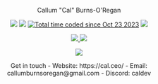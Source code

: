 <p align="center"> Callum "Cal" Burns-O'Regan </p>

<p align="center">
  <img src="https://img.shields.io/badge/Age-20yo-informational">
  <img src="https://img.shields.io/badge/Working%20as-University%20Student-informational">
  <a href="https://wakatime.com/@018b5d6a-ca16-4bfc-81ed-9c2b6be5904c"><img src="https://wakatime.com/badge/user/018b5d6a-ca16-4bfc-81ed-9c2b6be5904c.svg" alt="Total time coded since Oct 23 2023" /></a>
  <img src="https://komarev.com/ghpvc/?username=CalRL&color=blue">
</p>

<!-- action-docs-header source="action.yml" -->

<!-- action-docs-description source="action.yml" -->

<!-- action-docs-inputs source="action.yml" -->

<!-- action-docs-outputs source="action.yml" -->

<!-- action-docs-runs source="action.yml" -->

<p align="center">
  <a href="https://github-readme-stats.vercel.app">
    <img src="https://github-readme-stats.vercel.app/api/wakatime?username=calrl&layout=compact&langs_count=6&disable_animations=true&hide=css,razor,javascript,json,yaml"/>
    <img src="https://github-readme-stats.vercel.app/api/top-langs/?username=CalRL&layout=compact"/>
  </a>
</p>

<p align="center">
  <a href="https://skillicons.dev">
    <img src="https://skillicons.dev/icons?i=ts,nextjs,cs,py,java,azure&)"/>
  </a>
</p>
<p align="center">
Get in touch
- Website: https://cal.ceo/
- Email: callumburnsoregan@gmail.com
- Discord: caldev
</p>
